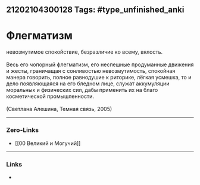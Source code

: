 21202104300128
Tags: #type_unfinished_anki
---
# Флегматизм

невозмутимое спокойствие, безразличие ко всему, вялость.<br><br>Весь его чопорный флегматизм, его неспешные продуманные движения и жесты, граничащая с сонливостью невозмутимость, спокойная манера говорить, полное равнодушие к риторике, лёгкая усмешка, то и дело появляющаяся на его бледном лице, служат аккумуляции моральных и физических сил, дабы применить их на благо косметической промышленности.<br><br>(Светлана Алешина, Темная связь, 2005)

---
### Zero-Links
- [[00 Великий и Могучий]]
---
### Links
-
